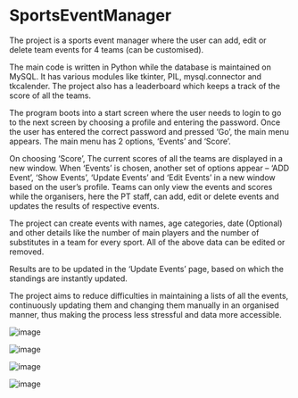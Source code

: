# SportsEventManager
 The project is a sports event manager where the user can add, edit or delete team events for 4
teams (can be customised).

The main code is written in Python while the database is maintained on MySQL. It has
various modules like tkinter, PIL, mysql.connector and tkcalender. The project also has a
leaderboard which keeps a track of the score of all the teams.

The program boots into a start screen where the user needs to login to go to the next screen
by choosing a profile and entering the password. Once the user has entered the correct
password and pressed ‘Go’, the main menu appears. The main menu has 2 options, ‘Events’
and ‘Score’.

On choosing ‘Score’, The current scores of all the teams are displayed in a new window.
When ‘Events’ is chosen, another set of options appear – ‘ADD Event’, ‘Show Events’,
‘Update Events’ and ‘Edit Events’ in a new window based on the user’s profile. Teams can
only view the events and scores while the organisers, here the PT staff, can add, edit or delete
events and updates the results of respective events.

The project can create events with names, age categories, date (Optional) and other details
like the number of main players and the number of substitutes in a team for every sport. All
of the above data can be edited or removed.

Results are to be updated in the ‘Update Events’ page, based on which the standings are
instantly updated.

The project aims to reduce difficulties in maintaining a lists of all the events, continuously
updating them and changing them manually in an organised manner, thus making the process
less stressful and data more accessible.

![image](https://github.com/user-attachments/assets/505fe155-998a-4b76-8c7a-28ce492dbc64)

![image](https://github.com/user-attachments/assets/3e325c68-a6e2-4bf1-81bd-ba6ec021d5ef)

![image](https://github.com/user-attachments/assets/07df99fc-1f21-42a6-b117-70b5c6e96408)

![image](https://github.com/user-attachments/assets/65c6fad0-017f-4c29-843f-38a778cfb1c1)

